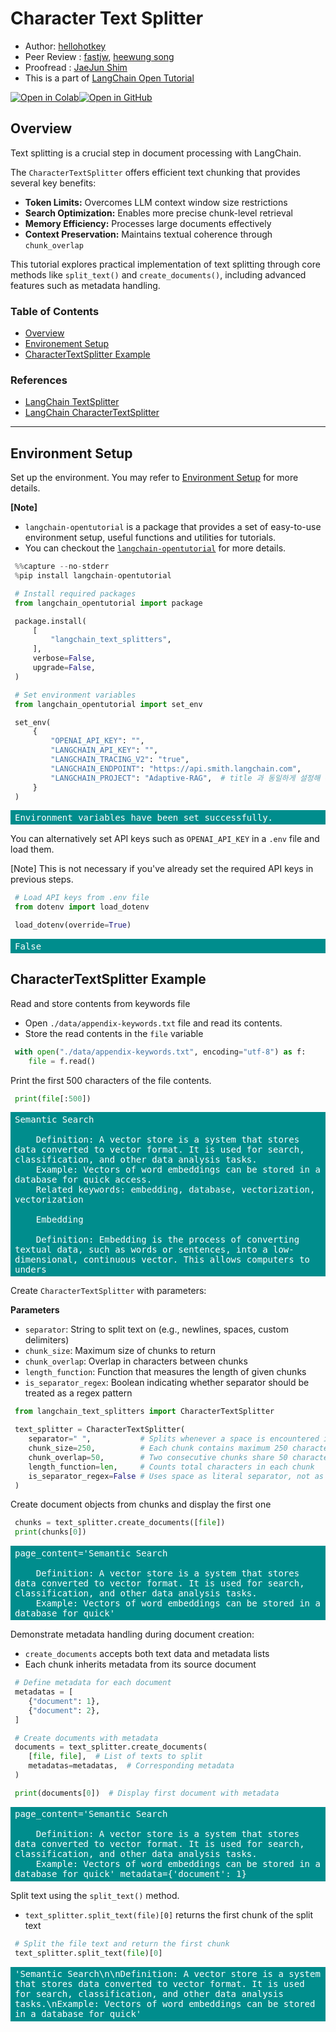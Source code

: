 <style>
.custom {
    background-color: #008d8d;
    color: white;
    padding: 0.25em 0.5em 0.25em 0.5em;
    white-space: pre-wrap;       /* css-3 */
    white-space: -moz-pre-wrap;  /* Mozilla, since 1999 */
    white-space: -pre-wrap;      /* Opera 4-6 */
    white-space: -o-pre-wrap;    /* Opera 7 */
    word-wrap: break-word;
}

pre {
    background-color: #027c7c;
    padding-left: 0.5em;
}

</style>

# Character Text Splitter

- Author: [hellohotkey](https://github.com/hellohotkey)
- Peer Review : [fastjw](https://github.com/fastjw), [heewung song](https://github.com/kofsitho87)
- Proofread : [JaeJun Shim](https://github.com/kkam-dragon)
- This is a part of [LangChain Open Tutorial](https://github.com/LangChain-OpenTutorial/LangChain-OpenTutorial)

[![Open in Colab](https://colab.research.google.com/assets/colab-badge.svg)](https://colab.research.google.com/github/LangChain-OpenTutorial/LangChain-OpenTutorial/blob/main/07-TextSplitter/01-CharacterTextSplitter.ipynb)[![Open in GitHub](https://img.shields.io/badge/Open%20in%20GitHub-181717?style=flat-square&logo=github&logoColor=white)](https://github.com/LangChain-OpenTutorial/LangChain-OpenTutorial/blob/main/07-TextSplitter/01-CharacterTextSplitter.ipynb)
## Overview

Text splitting is a crucial step in document processing with LangChain. 

The ```CharacterTextSplitter``` offers efficient text chunking that provides several key benefits:

- **Token Limits:** Overcomes LLM context window size restrictions
- **Search Optimization:** Enables more precise chunk-level retrieval
- **Memory Efficiency:** Processes large documents effectively
- **Context Preservation:** Maintains textual coherence through ```chunk_overlap```

This tutorial explores practical implementation of text splitting through core methods like ```split_text()``` and ```create_documents()```, including advanced features such as metadata handling.

### Table of Contents

- [Overview](#overview)
- [Environement Setup](#environment-setup)
- [CharacterTextSplitter Example](#charactertextsplitter-example)


### References

- [LangChain TextSplitter](https://python.langchain.com/api_reference/text_splitters/base/langchain_text_splitters.base.TextSplitter.html)
- [LangChain CharacterTextSplitter](https://python.langchain.com/api_reference/text_splitters/character/langchain_text_splitters.character.CharacterTextSplitter.html)
----

## Environment Setup

Set up the environment. You may refer to [Environment Setup](https://wikidocs.net/257836) for more details.

**[Note]**
- ```langchain-opentutorial``` is a package that provides a set of easy-to-use environment setup, useful functions and utilities for tutorials. 
- You can checkout the [```langchain-opentutorial```](https://github.com/LangChain-OpenTutorial/langchain-opentutorial-pypi) for more details.

```python
%%capture --no-stderr
%pip install langchain-opentutorial
```

```python
# Install required packages
from langchain_opentutorial import package

package.install(
    [
        "langchain_text_splitters",
    ],
    verbose=False,
    upgrade=False,
)
```

```python
# Set environment variables
from langchain_opentutorial import set_env

set_env(
    {
        "OPENAI_API_KEY": "",
        "LANGCHAIN_API_KEY": "",
        "LANGCHAIN_TRACING_V2": "true",
        "LANGCHAIN_ENDPOINT": "https://api.smith.langchain.com",
        "LANGCHAIN_PROJECT": "Adaptive-RAG",  # title 과 동일하게 설정해 주세요
    }
)
```

<pre class="custom">Environment variables have been set successfully.
</pre>

You can alternatively set API keys such as ```OPENAI_API_KEY``` in a ```.env``` file and load them.

[Note] This is not necessary if you've already set the required API keys in previous steps.

```python
# Load API keys from .env file
from dotenv import load_dotenv

load_dotenv(override=True)
```




<pre class="custom">False</pre>



## CharacterTextSplitter Example

Read and store contents from keywords file
* Open ```./data/appendix-keywords.txt``` file and read its contents.
* Store the read contents in the ```file``` variable

```python
with open("./data/appendix-keywords.txt", encoding="utf-8") as f:
   file = f.read()
```

Print the first 500 characters of the file contents.

```python
print(file[:500])
```

<pre class="custom">Semantic Search
    
    Definition: A vector store is a system that stores data converted to vector format. It is used for search, classification, and other data analysis tasks.
    Example: Vectors of word embeddings can be stored in a database for quick access.
    Related keywords: embedding, database, vectorization, vectorization
    
    Embedding
    
    Definition: Embedding is the process of converting textual data, such as words or sentences, into a low-dimensional, continuous vector. This allows computers to unders
</pre>

Create ```CharacterTextSplitter``` with parameters:

**Parameters**

* ```separator```: String to split text on (e.g., newlines, spaces, custom delimiters)
* ```chunk_size```: Maximum size of chunks to return
* ```chunk_overlap```: Overlap in characters between chunks
* ```length_function```: Function that measures the length of given chunks
* ```is_separator_regex```: Boolean indicating whether separator should be treated as a regex pattern

```python
from langchain_text_splitters import CharacterTextSplitter

text_splitter = CharacterTextSplitter(
   separator=" ",           # Splits whenever a space is encountered in text
   chunk_size=250,          # Each chunk contains maximum 250 characters
   chunk_overlap=50,        # Two consecutive chunks share 50 characters
   length_function=len,     # Counts total characters in each chunk
   is_separator_regex=False # Uses space as literal separator, not as regex
)
```

Create document objects from chunks and display the first one

```python
chunks = text_splitter.create_documents([file])
print(chunks[0])
```

<pre class="custom">page_content='Semantic Search
    
    Definition: A vector store is a system that stores data converted to vector format. It is used for search, classification, and other data analysis tasks.
    Example: Vectors of word embeddings can be stored in a database for quick'
</pre>

Demonstrate metadata handling during document creation:

* ```create_documents``` accepts both text data and metadata lists
* Each chunk inherits metadata from its source document

```python
# Define metadata for each document
metadatas = [
   {"document": 1},
   {"document": 2},
]

# Create documents with metadata
documents = text_splitter.create_documents(
   [file, file],  # List of texts to split
   metadatas=metadatas,  # Corresponding metadata
)

print(documents[0])  # Display first document with metadata
```

<pre class="custom">page_content='Semantic Search
    
    Definition: A vector store is a system that stores data converted to vector format. It is used for search, classification, and other data analysis tasks.
    Example: Vectors of word embeddings can be stored in a database for quick' metadata={'document': 1}
</pre>

Split text using the ```split_text()``` method.
* ```text_splitter.split_text(file)[0]``` returns the first chunk of the split text

```python
# Split the file text and return the first chunk
text_splitter.split_text(file)[0]
```




<pre class="custom">'Semantic Search\n\nDefinition: A vector store is a system that stores data converted to vector format. It is used for search, classification, and other data analysis tasks.\nExample: Vectors of word embeddings can be stored in a database for quick'</pre>


